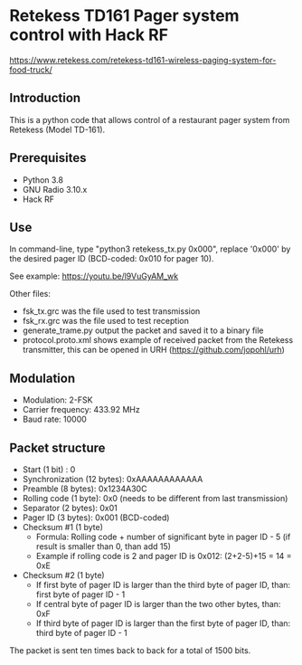 # Retekess TD161 Pager system control with Hack RF
https://www.retekess.com/retekess-td161-wireless-paging-system-for-food-truck/

## Introduction

This is a python code that allows control of a restaurant pager system from Retekess (Model TD-161).

## Prerequisites
 - Python 3.8
 - GNU Radio 3.10.x
 - Hack RF

## Use
In command-line, type "python3 retekess_tx.py 0x000", replace '0x000' by the desired pager ID (BCD-coded: 0x010 for pager 10).

See example: https://youtu.be/l9VuGyAM_wk

Other files:
 - fsk_tx.grc was the file used to test transmission
 - fsk_rx.grc was the file used to test reception
 - generate_trame.py output the packet and saved it to a binary file
 - protocol.proto.xml shows example of received packet from the Retekess transmitter, this can be opened in URH (https://github.com/jopohl/urh)

## Modulation
 - Modulation: 2-FSK
 - Carrier frequency: 433.92 MHz
 - Baud rate: 10000

## Packet structure
 - Start (1 bit) : 0
 - Synchronization (12 bytes): 0xAAAAAAAAAAAA
 - Preamble (8 bytes): 0x1234A30C
 - Rolling code (1 byte): 0x0 (needs to be different from last transmission) 
 - Separator (2 bytes): 0x01
 - Pager ID (3 bytes): 0x001 (BCD-coded)
 - Checksum #1 (1 byte)
   - Formula: Rolling code + number of significant byte in pager ID - 5 (if result is smaller than 0, than add 15)
   - Example if rolling code is 2 and pager ID is 0x012: (2+2-5)+15 = 14 = 0xE
  - Checksum #2 (1 byte)
    - If first byte of pager ID is larger than the third byte of pager ID, than: first byte of pager ID - 1
    - If central byte of pager ID is larger than the two other bytes, than: 0xF
    - If third byte of pager ID is larger than the first byte of pager ID, than: third byte of pager ID - 1
   
   The packet is sent ten times back to back for a total of 1500 bits.
  
